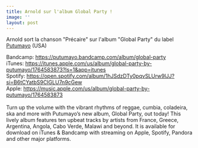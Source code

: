 ```yaml
---
title: Arnold sur l'album Global Party !
image: ''
layout: post
---
```

Arnold sort la chanson "Précaire" sur l'album "Global Party" du label [Putumayo](www.putumayo.com/global-party) (USA)

Bandcamp: <https://putumayo.bandcamp.com/album/global-party>\
iTunes: <https://itunes.apple.com/us/album/global-party-by-putumayo/1764583873?ls=1&app=itunes>\
Spotify: <https://open.spotify.com/album/1hJSdzDTy0pqvSLUrw9lJJ?si=B6tCYatbS9CIGLU7n9cGew>\
Apple: <https://music.apple.com/us/album/global-party-by-putumayo/1764583873>\
\
Turn up the volume with the vibrant rhythms of reggae, cumbia, coladeira, ska and more with Putumayo’s new album, Global Party, out today! This lively album features ten upbeat tracks by artists from France, Greece, Argentina, Angola, Cabo Verde, Malawi and beyond. It is available for download on iTunes & Bandcamp with streaming on Apple, Spotify, Pandora and other major platforms.
